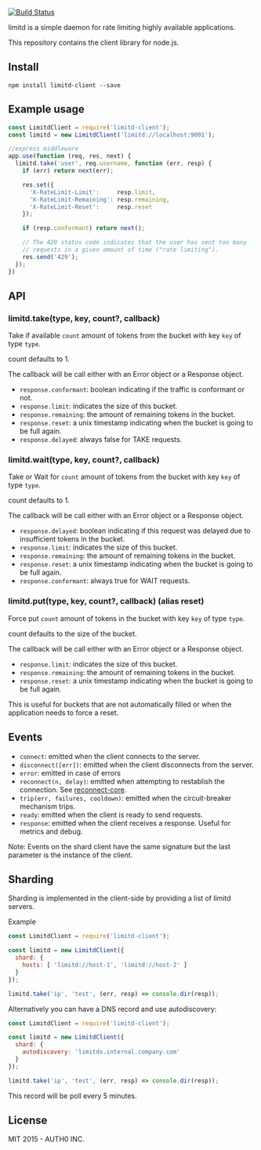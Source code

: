 [![Build Status](https://travis-ci.org/limitd/node-client.svg)](https://travis-ci.org/limitd/node-client)

limitd is a simple daemon for rate limiting highly available applications.

This repository contains the client library for node.js.

## Install

```
npm install limitd-client --save
```

## Example usage

```javascript
const LimitdClient = require('limitd-client');
const limitd = new LimitdClient('limitd://localhost:9001');

//express middleware
app.use(function (req, res, next) {
  limitd.take('user', req.username, function (err, resp) {
    if (err) return next(err);

    res.set({
      'X-RateLimit-Limit':     resp.limit,
      'X-RateLimit-Remaining': resp.remaining,
      'X-RateLimit-Reset':     resp.reset
    });

    if (resp.conformant) return next();

    // The 429 status code indicates that the user has sent too many
    // requests in a given amount of time ("rate limiting").
    res.send('429');
  });
})
```

## API

### limitd.take(type, key, count?, callback)

Take if available `count` amount of tokens from the bucket with key `key` of type `type`.

count defaults to 1.

The callback will be call either with an Error object or a Response object.

-  `response.conformant`: boolean indicating if the traffic is conformant or not.
-  `response.limit`: indicates the size of this bucket.
-  `response.remaining`: the amount of remaining tokens in the bucket.
-  `response.reset`: a unix timestamp indicating when the bucket is going to be full again.
-  `response.delayed`: always false for TAKE requests.


### limitd.wait(type, key, count?, callback)

Take or Wait for `count` amount of tokens from the bucket with key `key` of type `type`.

count defaults to 1.

The callback will be call either with an Error object or a Response object.

-  `response.delayed`: boolean indicating if this request was delayed due to insufficient tokens in the bucket.
-  `response.limit`: indicates the size of this bucket.
-  `response.remaining`: the amount of remaining tokens in the bucket.
-  `response.reset`: a unix timestamp indicating when the bucket is going to be full again.
-  `response.conformant`: always true for WAIT requests.

### limitd.put(type, key, count?, callback) (alias reset)

Force put `count` amount of tokens in the bucket with key `key` of type `type`.

count defaults to the size of the bucket.

The callback will be call either with an Error object or a Response object.

-  `response.limit`: indicates the size of this bucket.
-  `response.remaining`: the amount of remaining tokens in the bucket.
-  `response.reset`: a unix timestamp indicating when the bucket is going to be full again.

This is useful for buckets that are not automatically filled or when the application needs to force a reset.

## Events

- `connect`: emitted when the client connects to the server.
- `disconnect([err])`: emitted when the client disconnects from the server.
- `error`: emitted in case of errors
- `reconnect(n, delay)`: emitted when attempting to restablish the connection. See [reconnect-core](https://www.npmjs.com/package/reconnect-core).
- `trip(err, failures, cooldown)`: emitted when the circuit-breaker mechanism trips.
- `ready`: emitted when the client is ready to send requests.
- `response`: emitted when the client receives a response. Useful for metrics and debug.

Note: Events on the shard client have the same signature but the last parameter is the instance of the client.

## Sharding

Sharding is implemented in the client-side by providing a list of limitd servers.

Example

```javascript
const LimitdClient = require('limitd-client');

const limitd = new LimitdClient({
  shard: {
    hosts: [ 'limitd://host-1', 'limitd://host-2' ]
  }
});

limitd.take('ip', 'test', (err, resp) => console.dir(resp));
```

Alternatively you can have a DNS record and use autodiscovery:

```javascript
const LimitdClient = require('limitd-client');

const limitd = new LimitdClient({
  shard: {
    autodiscovery: 'limitds.internal.company.com'
  }
});

limitd.take('ip', 'test', (err, resp) => console.dir(resp));
```

This record will be poll every 5 minutes.

## License

MIT 2015 - AUTH0 INC.

